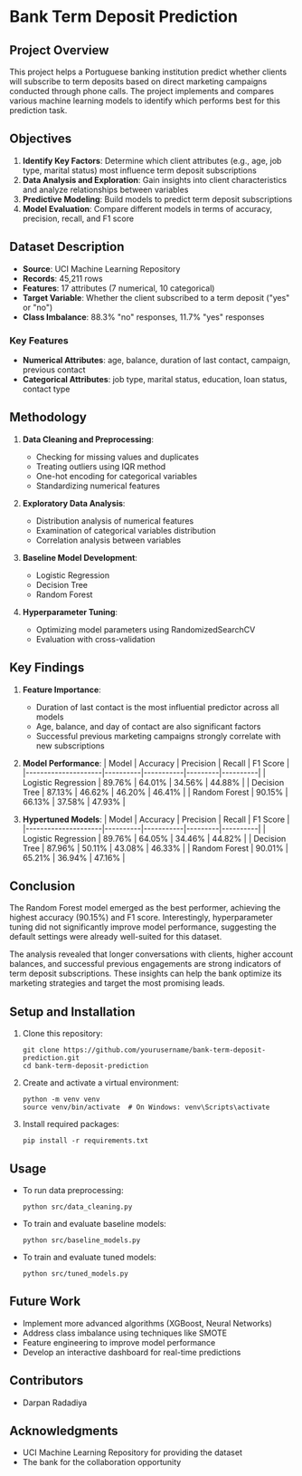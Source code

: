 # Bank Term Deposit Prediction

## Project Overview
This project helps a Portuguese banking institution predict whether clients will subscribe to term deposits based on direct marketing campaigns conducted through phone calls. The project implements and compares various machine learning models to identify which performs best for this prediction task.

## Objectives
1. **Identify Key Factors**: Determine which client attributes (e.g., age, job type, marital status) most influence term deposit subscriptions
2. **Data Analysis and Exploration**: Gain insights into client characteristics and analyze relationships between variables
3. **Predictive Modeling**: Build models to predict term deposit subscriptions
4. **Model Evaluation**: Compare different models in terms of accuracy, precision, recall, and F1 score

## Dataset Description
- **Source**: UCI Machine Learning Repository
- **Records**: 45,211 rows
- **Features**: 17 attributes (7 numerical, 10 categorical)
- **Target Variable**: Whether the client subscribed to a term deposit ("yes" or "no")
- **Class Imbalance**: 88.3% "no" responses, 11.7% "yes" responses

### Key Features
- **Numerical Attributes**: age, balance, duration of last contact, campaign, previous contact
- **Categorical Attributes**: job type, marital status, education, loan status, contact type

## Methodology
1. **Data Cleaning and Preprocessing**:
   - Checking for missing values and duplicates
   - Treating outliers using IQR method
   - One-hot encoding for categorical variables
   - Standardizing numerical features

2. **Exploratory Data Analysis**:
   - Distribution analysis of numerical features
   - Examination of categorical variables distribution
   - Correlation analysis between variables

3. **Baseline Model Development**:
   - Logistic Regression
   - Decision Tree
   - Random Forest

4. **Hyperparameter Tuning**:
   - Optimizing model parameters using RandomizedSearchCV
   - Evaluation with cross-validation

## Key Findings
1. **Feature Importance**:
   - Duration of last contact is the most influential predictor across all models
   - Age, balance, and day of contact are also significant factors
   - Successful previous marketing campaigns strongly correlate with new subscriptions

2. **Model Performance**:
   | Model               | Accuracy | Precision | Recall  | F1 Score |
   |---------------------|----------|-----------|---------|----------|
   | Logistic Regression | 89.76%   | 64.01%    | 34.56%  | 44.88%   |
   | Decision Tree       | 87.13%   | 46.62%    | 46.20%  | 46.41%   |
   | Random Forest       | 90.15%   | 66.13%    | 37.58%  | 47.93%   |

3. **Hypertuned Models**:
   | Model               | Accuracy | Precision | Recall  | F1 Score |
   |---------------------|----------|-----------|---------|----------|
   | Logistic Regression | 89.76%   | 64.05%    | 34.46%  | 44.82%   |
   | Decision Tree       | 87.96%   | 50.11%    | 43.08%  | 46.33%   |
   | Random Forest       | 90.01%   | 65.21%    | 36.94%  | 47.16%   |

## Conclusion
The Random Forest model emerged as the best performer, achieving the highest accuracy (90.15%) and F1 score. Interestingly, hyperparameter tuning did not significantly improve model performance, suggesting the default settings were already well-suited for this dataset.

The analysis revealed that longer conversations with clients, higher account balances, and successful previous engagements are strong indicators of term deposit subscriptions. These insights can help the bank optimize its marketing strategies and target the most promising leads.


## Setup and Installation
1. Clone this repository:
   ```
   git clone https://github.com/yourusername/bank-term-deposit-prediction.git
   cd bank-term-deposit-prediction
   ```

2. Create and activate a virtual environment:
   ```
   python -m venv venv
   source venv/bin/activate  # On Windows: venv\Scripts\activate
   ```

3. Install required packages:
   ```
   pip install -r requirements.txt
   ```

## Usage
- To run data preprocessing:
  ```
  python src/data_cleaning.py
  ```

- To train and evaluate baseline models:
  ```
  python src/baseline_models.py
  ```

- To train and evaluate tuned models:
  ```
  python src/tuned_models.py
  ```

## Future Work
- Implement more advanced algorithms (XGBoost, Neural Networks)
- Address class imbalance using techniques like SMOTE
- Feature engineering to improve model performance
- Develop an interactive dashboard for real-time predictions

## Contributors
- Darpan Radadiya


## Acknowledgments
- UCI Machine Learning Repository for providing the dataset
- The bank for the collaboration opportunity